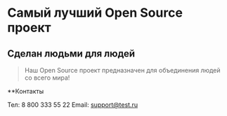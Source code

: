 # Самый лучший Open Source проект

## Сделан людьми для людей

> Наш Open Source проект предназначен для объединения людей со всего мира!

**Контакты

Тел: 8 800 333 55 22
Email: support@test.ru

